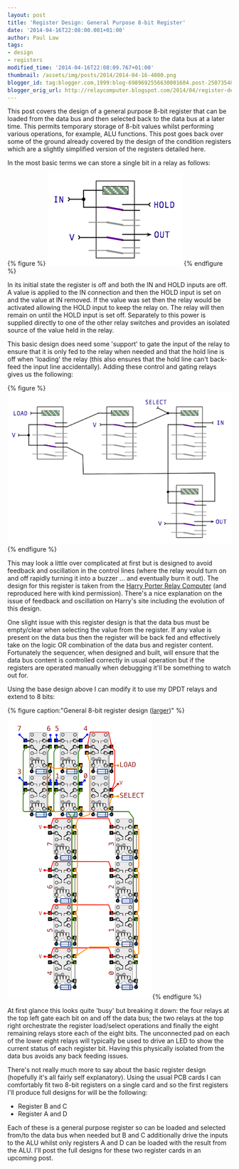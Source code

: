 ```yaml
---
layout: post
title: 'Register Design: General Purpose 8-bit Register'
date: '2014-04-16T22:08:00.001+01:00'
author: Paul Law
tags:
- design
- registers
modified_time: '2014-04-16T22:08:09.767+01:00'
thumbnail: /assets/img/posts/2014/2014-04-16-4000.png
blogger_id: tag:blogger.com,1999:blog-6989692556630001604.post-2507354803942553873
blogger_orig_url: http://relaycomputer.blogspot.com/2014/04/register-design-general-purpose-8-bit.html
---
```


This post covers the design of a general purpose 8-bit register that can be 
loaded from the data bus and then selected back to the data bus at a later 
time. This permits temporary storage of 8-bit values whilst performing various 
operations, for example, ALU functions. This post goes back over some of the 
ground already covered by the design of the condition registers which are a 
slightly simplified version of the registers detailed here.

In the 
most basic terms we can store a single bit in a relay as follows:

{% figure %}
![Basic design of a 1-bit register](/assets/img/posts/2014/2014-04-16-0000.png)
{% endfigure %}

In its initial state the 
register is off and both the IN and HOLD inputs are off. A value is applied to 
the IN connection and then the HOLD input is set on and the value at IN 
removed. If the value was set then the relay would be activated allowing the 
HOLD input to keep the relay on. The relay will then remain on until the HOLD 
input is set off. Separately to this power is supplied directly to one of the 
other relay switches and provides an isolated source of the value held in the 
relay.

This basic design does need some 'support' to gate the input 
of the relay to ensure that it is only fed to the relay when needed and that 
the hold line is off when 'loading' the relay (this also ensures that the hold 
line can't back-feed the input line accidentally). Adding these control and 
gating relays gives us the following:

{% figure %}![1-Bit general relay with select and load lines](/assets/img/posts/2014/2014-04-16-0001.png){% endfigure %}

This may look a little over complicated at first but is designed 
to avoid feedback and oscillation in the control lines (where the relay would 
turn on and off rapidly turning it into a buzzer ... and eventually burn it 
out). The design for this register is taken from the 
[Harry Porter Relay Computer](http://web.cecs.pdx.edu/~harry/Relay/index.html) 
(and reproduced here with kind permission). There's 
a nice explanation on the issue of feedback and oscillation on Harry's site 
including the evolution of this design.

One slight issue with this 
register design is that the data bus must be empty/clear when selecting the 
value from the register. If any value is present on the data bus then the 
register will be back fed and effectively take on the logic OR combination of 
the data bus and register content. Fortunately the sequencer, when designed 
and built, will ensure that the data bus content is controlled correctly in 
usual operation but if the registers are operated manually when debugging 
it'll be something to watch out for.

Using the base design above I 
can modify it to use my DPDT relays and extend to 8 bits:

{% figure caption:"General 8-bit register design ([larger](/assets/img/posts/2014/2014-04-16-1000.png))" %}![General 8-bit register design](/assets/img/posts/2014/2014-04-16-0002.png){% endfigure %}

At first 
glance this looks quite 'busy' but breaking it down: the four relays at the 
top left gate each bit on and off the data bus; the two relays at the top 
right orchestrate the register load/select operations and finally the eight 
remaining relays store each of the eight bits. The unconnected pad on each of 
the lower eight relays will typically be used to drive an LED to show the 
current status of each register bit. Having this physically isolated from the 
data bus avoids any back feeding issues.

There's not really much 
more to say about the basic register design (hopefully it's all fairly self 
explanatory). Using the usual PCB cards I can comfortably fit two 8-bit 
registers on a single card and so the first registers I'll produce full 
designs for will be the following:

* Register B and C
* Register A and D

Each of these is a general purpose 
register so can be loaded and selected from/to the data bus when needed but B 
and C additionally drive the inputs to the ALU whilst only registers A and D 
can be loaded with the result from the ALU. I'll post the full designs for 
these two register cards in an upcoming post.